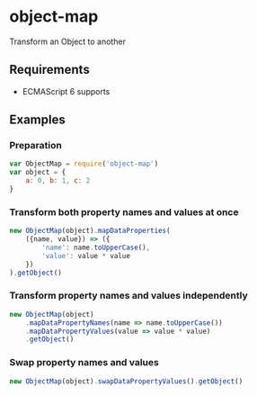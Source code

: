 
# object-map
Transform an Object to another

## Requirements

 * ECMAScript 6 supports

## Examples

### Preparation

```javascript
var ObjectMap = require('object-map')
var object = {
    a: 0, b: 1, c: 2
}
```

### Transform both property names and values at once

```javascript
new ObjectMap(object).mapDataProperties(
    ({name, value}) => ({
        'name': name.toUpperCase(),
        'value': value * value
    })
).getObject()
```

### Transform property names and values independently

```javascript
new ObjectMap(object)
    .mapDataPropertyNames(name => name.toUpperCase())
    .mapDataPropertyValues(value => value * value)
    .getObject()
```

### Swap property names and values

```javascript
new ObjectMap(object).swapDataPropertyValues().getObject()
```
